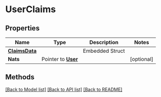 # UserClaims

## Properties

Name | Type | Description | Notes
------------ | ------------- | ------------- | -------------
 | [**ClaimsData**](ClaimsData.md) |   | Embedded Struct
**Nats** | Pointer to [**User**](User.md) |  | [optional] 

## Methods


[[Back to Model list]](../README.md#documentation-for-models) [[Back to API list]](../README.md#documentation-for-api-endpoints) [[Back to README]](../README.md)


